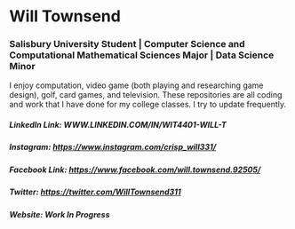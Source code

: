 # Will Townsend
### Salisbury University Student | Computer Science and Computational Mathematical Sciences Major | Data Science Minor

I enjoy computation, video game (both playing and researching game design), golf, card games, and television.
These repositories are all coding and work that I have done for my college classes. I try to update frequently.

##### LinkedIn Link: WWW.LINKEDIN.COM/IN/WIT4401-WILL-T
##### Instagram: https://www.instagram.com/crisp_will331/
##### Facebook Link: https://www.facebook.com/will.townsend.92505/
##### Twitter: https://twitter.com/WillTownsend311
##### Website: Work In Progress
